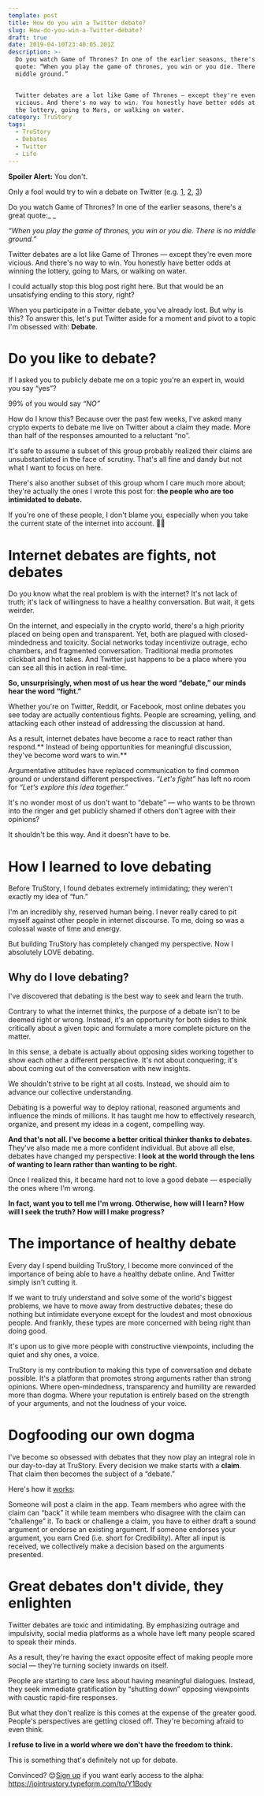 ```yaml
---
template: post
title: How do you win a Twitter debate?
slug: How-do-you-win-a-Twitter-debate?
draft: true
date: 2019-04-10T23:40:05.201Z
description: >-
  Do you watch Game of Thrones? In one of the earlier seasons, there's a great
  quote: “When you play the game of thrones, you win or you die. There is no
  middle ground.”


  Twitter debates are a lot like Game of Thrones — except they're even more
  vicious. And there's no way to win. You honestly have better odds at winning
  the lottery, going to Mars, or walking on water.
category: TruStory
tags:
  - TruStory
  - Debates
  - Twitter
  - Life
---
```

**Spoiler Alert:** You don't.

Only a fool would try to win a debate on Twitter (e.g. [1](https://twitter.com/lrettig/status/1112073070460747777?s=20), [2](https://twitter.com/ameensol/status/1115404373872398336?s=20), [3](https://twitter.com/lrettig/status/1115764125173288960?s=20))

Do you watch Game of Thrones? In one of the earlier seasons, there's a great quote:_ _

_“When you play the game of thrones, you win or you die. There is no middle ground.”_

Twitter debates are a lot like Game of Thrones — except they're even more vicious. And there's no way to win. You honestly have better odds at winning the lottery, going to Mars, or walking on water.

I could actually stop this blog post right here. But that would be an unsatisfying ending to this story, right?

When you participate in a Twitter debate, you've already lost. But why is this? To answer this, let's put Twitter aside for a moment and pivot to a topic I'm obsessed with: **Debate**.

# Do you like to debate?

If I asked you to publicly debate me on a topic you're an expert in, would you say “yes”?

99% of you would say _“NO”_

How do I know this? Because over the past few weeks, I've asked many crypto experts to debate me live on Twitter about a claim they made. More than half of the responses amounted to a reluctant “no”. 

It's safe to assume a subset of this group probably realized their claims are unsubstantiated in the face of scrutiny. That's all fine and dandy but not what I want to focus on here.

There's also another subset of this group whom I care much more about; they're actually the ones I wrote this post for: **the people who are too intimidated to debate.**

If you're one of these people, I don't blame you, especially when you take the current state of the internet into account. 🤷‍♀️

# Internet debates are fights, not debates

Do you know what the real problem is with the internet? It's not lack of truth; it's lack of willingness to have a healthy conversation. But wait, it gets weirder.

On the internet, and especially in the crypto world, there's a high priority placed on being open and transparent. Yet, both are plagued with closed-mindedness and toxicity. Social networks today incentivize outrage, echo chambers, and fragmented conversation. Traditional media promotes clickbait and hot takes. And Twitter just happens to be a place where you can see all this in action in real-time.

**So, unsurprisingly, when most of us hear the word “debate,” our minds hear the word “fight.”**

Whether you're on Twitter, Reddit, or Facebook, most online debates you see today are actually contentious fights. People are screaming, yelling, and attacking each other instead of addressing the discussion at hand.

As a result, internet debates have become a race to react rather than respond.** Instead of being opportunities for meaningful discussion, they've become word wars to win.**

Argumentative attitudes have replaced communication to find common ground or understand different perspectives. _“Let's fight”_ has left no room for _“Let's explore this idea together.”_

It's no wonder most of us don't want to “debate” — who wants to be thrown into the ringer and get publicly shamed if others don't agree with their opinions?

It shouldn't be this way. And it doesn't have to be.

# How I learned to love debating

Before TruStory, I found debates extremely intimidating; they weren't exactly my idea of “fun.”

I'm an incredibly shy, reserved human being. I never really cared to pit myself against other people in internet discourse. To me, doing so was a colossal waste of time and energy. 

But building TruStory has completely changed my perspective. Now I absolutely LOVE debating. 

## Why do I love debating?

I've discovered that debating is the best way to seek and learn the truth.

Contrary to what the internet thinks, the purpose of a debate isn't to be deemed right or wrong. Instead, it's an opportunity for both sides to think critically about a given topic and formulate a more complete picture on the matter.

In this sense, a debate is actually about opposing sides working together to show each other a different perspective. It's not about conquering; it's about coming out of the conversation with new insights. 

We shouldn't strive to be right at all costs. Instead, we should aim to advance our collective understanding.

Debating is a powerful way to deploy rational, reasoned arguments and influence the minds of millions. It has taught me how to effectively research, organize, and present my ideas in a cogent, compelling way.

**And that's not all. I've become a better critical thinker thanks to debates.** They've also made me a more confident individual. But above all else, debates have changed my perspective: **I look at the world through the lens of wanting to learn rather than wanting to be right.**

Once I realized this, it became hard not to love a good debate — especially the ones where I'm wrong.

**In fact, want you to tell me I'm wrong. Otherwise, how will I learn? How will I seek the truth? How will I make progress?**

# The importance of healthy debate

Every day I spend building TruStory, I become more convinced of the importance of being able to have a healthy debate online. And Twitter simply isn't cutting it.

If we want to truly understand and solve some of the world's biggest problems, we have to move away from destructive debates; these do nothing but intimidate everyone except for the loudest and most obnoxious people. And frankly, these types are more concerned with being right than doing good.

It's upon us to give more people with constructive viewpoints, including the quiet and shy ones, a voice.

TruStory is my contribution to making this type of conversation and debate possible. It's a platform that promotes strong arguments rather than strong opinions. Where open-mindedness, transparency and humility are rewarded more than dogma. Where your reputation is entirely based on the strength of your arguments, and not the loudness of your voice.

# Dogfooding our own dogma

I've become so obsessed with debates that they now play an integral role in our day-to-day at TruStory. Every decision we make starts with a **claim**. That claim then becomes the subject of a “debate.” 

Here's how it [works](https://discourse.trustory.io/t/trustory-values-guidelines):

Someone will post a claim in the app. Team members who agree with the claim can “back” it while team members who disagree with the claim can “challenge” it. To back or challenge a claim, you have to either draft a sound argument or endorse an existing argument. If someone endorses your argument, you earn Cred (i.e. short for Credibility). After all input is received, we collectively make a decision based on the arguments presented.

# Great debates don't divide, they enlighten

Twitter debates are toxic and intimidating. By emphasizing outrage and impulsivity, social media platforms as a whole have left many people scared to speak their minds.

As a result, they're having the exact opposite effect of making people more social — they're turning society inwards on itself.

People are starting to care less about having meaningful dialogues. Instead, they seek immediate gratification by “shutting down” opposing viewpoints with caustic rapid-fire responses.

But what they don't realize is this comes at the expense of the greater good. People's perspectives are getting closed off. They're becoming afraid to even think.

**I refuse to live in a world where we don't have the freedom to think.**

This is something that's definitely not up for debate.

Convinced? 😊[Sign up](https://jointrustory.typeform.com/to/Y1Body) if you want early access to the alpha: https://jointrustory.typeform.com/to/Y1Body

